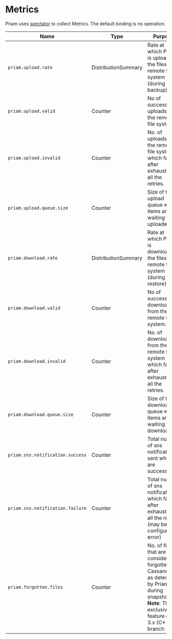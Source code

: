 # Metrics

Priam uses [spectator](https://github.com/Netflix/spectator) to collect Metrics. The default binding is no operation. 

|Name|Type|Purpose|
|------------------|-------------------------------------|-------------------------|
|`priam.upload.rate`|DistributionSummary|Rate at which Priam is uploading the files to remote file system (during backup).|
|`priam.upload.valid`|Counter|No of successful uploads to the remote file system.|
|`priam.upload.invalid`|Counter|No. of uploads to the remote file system which failed after exhausting all the retries.|
|`priam.upload.queue.size`|Counter|Size of the upload queue where items are waiting to be uploaded.|
|`priam.download.rate`|DistributionSummary|Rate at which Priam is downloading the files from remote file system (during restore).|
|`priam.download.valid`|Counter|No of successful downloads from the remote file system.|
|`priam.download.invalid`|Counter|No. of downloads from the remote file system which failed after exhausting all the retries.|
|`priam.download.queue.size`|Counter|Size of the download queue where items are waiting to be downloaded.|
|`priam.sns.notification.success`|Counter|Total number of sns notifications sent which are successful|
|`priam.sns.notification.failure`|Counter|Total number of sns notifications which failed after exhausting all the retries (may be configuration error)|
|`priam.forgotten.files`|Counter|No. of files that are considered forgotten by Cassandra, as detected by Priam during snapshot. **Note**: This is exclusive feature of 3.x (C* 2.x) branch|
